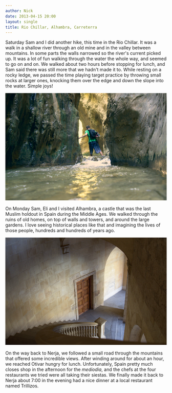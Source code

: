```yaml
---
author: Nick
date: 2013-04-15 20:00
layout: single
title: Rio Chillar, Alhambra, Carreterra
---
```

Saturday Sam and I did another hike, this time in the Rio Chillar. It was a walk
in a shallow river through an old mine and in the valley between mountains. In
some parts the walls narrowed so the river's current picked up. It was a lot of
fun walking through the water the whole way, and seemed to go on and on. We
walked about two hours before stopping for lunch, and Sam said there was still
more that we hadn't made it to. While resting on a rocky ledge, we passed the
time playing target practice by throwing small rocks at larger ones, knocking
them over the edge and down the slope into the water. Simple joys!

![Walking in the Rio Chillar](/img/2013/04/13/rio-chillar.jpg)

On Monday Sam, Eli and I visited Alhambra, a castle that was the last Muslim
holdout in Spain during the Middle Ages. We walked through the ruins of old
homes, on top of walls and towers, and around the large gardens. I love seeing
historical places like that and imagining the lives of those people, hundreds
and hundreds of years ago.

![A view from within Alhambra](/img/2013/04/15/alhambra.jpg)

On the way back to Nerja, we followed a small road through the mountains that
offered some incredible views. After winding around for about an hour, we
reached Otivar hungry for lunch. Unfortunately, Spain pretty much closes shop in
the afternoon for the *mediodia*, and the chefs at the four restaurants we tried
were all taking their siestas. We finally made it back to Nerja about 7:00 in
the evening had a nice dinner at a local restaurant named Trillizos.

